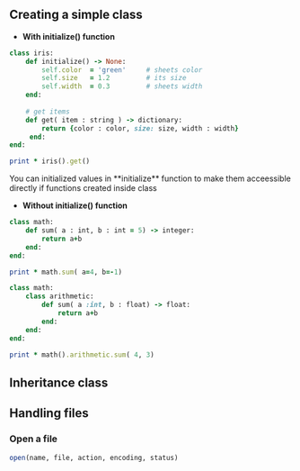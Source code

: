 ## Creating a simple class

- **With initialize() function**
```ruby
class iris:
    def initialize() -> None:
        self.color  = 'green'     # sheets color
        self.size   = 1.2         # its size
        self.width  = 0.3         # sheets width
    end:
    
    # get items
    def get( item : string ) -> dictionary:
        return {color : color, size: size, width : width}
     end:
end:    

print * iris().get()
```

<p> You can initialized values in **initialize** function to make them acceessible directly if functions created inside class </p>

- **Without initialize() function**
```ruby
class math:
    def sum( a : int, b : int = 5) -> integer:
        return a+b
    end:
end:

print * math.sum( a=4, b=-1)

class math:
    class arithmetic:
        def sum( a :int, b : float) -> float:
            return a+b
        end:
    end:
end:

print * math().arithmetic.sum( 4, 3)
```

## Inheritance class

## Handling files
### Open a file 
```ruby
open(name, file, action, encoding, status)
```
